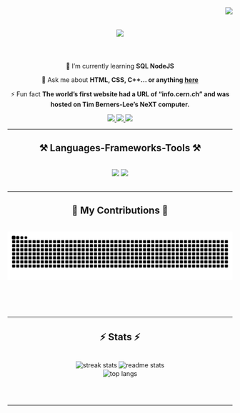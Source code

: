 <img align="right" src="https://visitor-badge.laobi.icu/badge?page_id=rodrigoseneca.rodrigoseneca" />

<h1 align="center">
    <img src="https://readme-typing-svg.herokuapp.com/?font=Righteous&size=35&center=true&vCenter=true&width=500&height=70&duration=4000&lines=Hi+There!+👋;+I'm+Rodrigo+Barros!;" />
</h1>

<br/>

<div align="center">
 
 🌱 I’m currently learning **SQL NodeJS**

💬 Ask me about **HTML, CSS, C++... or anything [here](https://github.com/rodrigoseneca/rodrigoseneca/issues)**

⚡ Fun fact **The world’s first website had a URL of “info.cern.ch” and was hosted on Tim Berners-Lee’s NeXT computer.**

 </div>
 
<div align="center"> 
  <a href="mailto:rmbarros@myseneca.ca">
    <img src="https://img.shields.io/badge/Gmail-333333?style=for-the-badge&logo=Outlook&logoColor=red" />
  </a>
  <a href="https://www.linkedin.com/in/rodrigo-murilo-barros-1b939a121?utm_source=share&utm_campaign=share_via&utm_content=profile&utm_medium=ios_app" >
    <img src="https://img.shields.io/badge/LinkedIn-0077B5?style=for-the-badge&logo=linkedin&logoColor=white" target="_blank" />
  </a>
  <a href="https://rodrigoseneca.github.io/rodrigobarros/" target="_blank">
     <img src="https://img.shields.io/badge/Portfolio-FF5722?style=for-the-badge&logo=todoist&logoColor=white" target="_blank" /> <!-- sqlite, safari, google-chrome are other good icon options -->
  </a>
</div>

 <hr/>
 
<h2 align="center">⚒️ Languages-Frameworks-Tools ⚒️</h2>
<br/>
<div align="center">
    <img src="https://skillicons.dev/icons?i=react,bootstrap,mui,html,css,vscode,github,figma,tailwind,git,r" />
    <img src="https://skillicons.dev/icons?i=nodejs,python,javascript,typescript,express,firebase,mongodb,c,java,nextjs,mysql,flask" /><br>
</div>

<br/>
<hr/>

<div align="center">
  <h2>🐍 My Contributions 🐍</h2>
  <br>
  <img alt="snake eating my contributions" src="https://raw.githubusercontent.com/rodrigoseneca/rodrigoseneca/output/github-contribution-grid-snake.svg" />
  
  <br/><br/><br/>
</div>

<hr/>

<h2 align="center">⚡ Stats ⚡</h2>
<br>
<div align=center>
  <img width=390 src="https://github-readme-streak-stats-rodrigoseneca.vercel.app/?user=rodrigoseneca&count_private=true&theme=react&border_radius=10" alt="streak stats"/>
  <img width=390 src="https://github-readme-stats-rodrigoseneca.vercel.app/api?username=rodrigoseneca&count_private=true&show_icons=true&theme=react&rank_icon=github&border_radius=10" alt="readme stats" />
  <br/>
  <img width=325 align="center" src="https://github-readme-stats-rodrigoseneca.vercel.app/api/top-langs/?username=salesp07&hide=HTML&langs_count=8&layout=compact&theme=react&border_radius=10&size_weight=0.5&count_weight=0.5&exclude_repo=github-readme-stats" alt="top langs" />
</div>

<br/><br/>

<hr/>

<br/>

